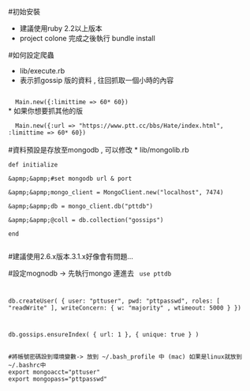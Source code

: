 #初始安裝
* 建議使用ruby 2.2以上版本
* project colone 完成之後執行
bundle install


#如何設定爬蟲

* lib/execute.rb
* 表示抓gossip 版的資料 , 往回抓取一個小時的內容<br>
<code>
  Main.new({:limittime => 60* 60}) 
</code>
* 如果你想要抓其他的版<br>
<code>
  Main.new({:url => "https://www.ptt.cc/bbs/Hate/index.html", :limittime => 60* 60})
</code>
<br>
#資料預設是存放至mongodb , 可以修改
* lib/mongolib.rb<br>
<code>
def initialize <br>                                                                                                       
&apmp;&apmp;#set mongodb url & port<br>
&apmp;&apmp;mongo_client = MongoClient.new("localhost", 7474)<br>                                                                
&apmp;&apmp;db = mongo_client.db("pttdb")<br>                                                                                       
&apmp;&apmp;@coll = db.collection("gossips")<br>                                                                                   
end<br>
</code>

#建議使用2.6.x版本.3.1.x好像會有問題...

#設定mognodb -> 先執行mongo 連進去
<code>
use pttdb

db.createUser(
{ user: "pttuser",
  pwd: "pttpasswd",
  roles: [
    "readWrite"
  ],
  writeConcern: { w: "majority" , wtimeout: 5000 }
})

db.gossips.ensureIndex( { url: 1 }, { unique: true } )
</code>

<code>
#將帳號密碼設到環境變數-> 放到 ~/.bash_profile 中 (mac) 如果是linux就放到
~/.bashrc中
export mongoacct="pttuser"
export mongopass="pttpasswd"
</code>
